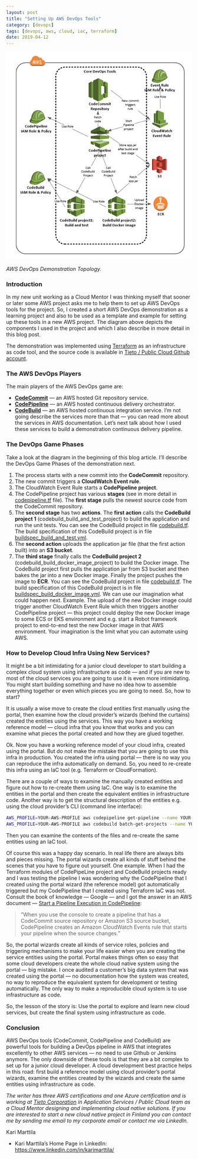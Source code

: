 ```yaml
---
layout: post
title: "Setting Up AWS DevOps Tools"
category: [devops]
tags: [devops, aws, cloud, iac, terraform]
date: 2019-04-12
---
```


![](/img/2019-04-12-setting-up-aws-devops-tools_img_1.png)

*AWS DevOps Demonstration Topology.*

### Introduction

In my new unit working as a Cloud Mentor I was thinking myself that sooner or later some AWS project asks me to help them to set up AWS DevOps tools for the project. So, I created a short AWS DevOps demonstration as a learning project and also to be used as a template and example for setting up these tools in a new AWS project. The diagram above depicts the components I used in the project and which I also describe in more detail in this blog post.

The demonstration was implemented using [Terraform](https://www.terraform.io/) as an infrastructure as code tool, and the source code is available in [Tieto / Public Cloud Github account](https://github.com/tieto-pc/aws-devops-intro-demo).

### The AWS DevOps Players

The main players of the AWS DevOps game are:

* [**CodeCommit**](https://aws.amazon.com/codecommit/) — an AWS hosted Git repository service.
* [**CodePipeline**](https://aws.amazon.com/codepipeline/) — an AWS hosted continuous delivery orchestrator.
* [**CodeBuild**](https://aws.amazon.com/codebuild/) — an AWS hosted continuous integration service.
I’m not going describe the services more than that — you can read more about the services in AWS documentation. Let’s next talk about how I used these services to build a demonstration continuous delivery pipeline.

### The DevOps Game Phases

Take a look at the diagram in the beginning of this blog article. I’ll describe the DevOps Game Phases of the demonstration next.

1. The process starts with a new commit into the **CodeCommit** repository.
2. The new commit triggers a **CloudWatch Event rule**.
3. The CloudWatch Event Rule starts a **CodePipeline project**.
4. The CodePipeline project has various **stages** (see in more detail in [codepipeline.tf](https://github.com/tieto-pc/aws-devops-intro-demo/blob/master/terraform/modules/codepipeline/codepipeline.tf) file). The **first stage** pulls the newest source code from the CodeCommit repository.
5. The **second stage** has two **actions**. The **first action** calls the **CodeBuild project 1** (codebuild_build_and_test_project) to build the application and run the unit tests. You can see the CodeBuild project in file [codebuild.tf](https://github.com/tieto-pc/aws-devops-intro-demo/blob/master/terraform/modules/codebuild/codebuild.tf). The build specification of this CodeBuild project is in file [buildspec_build_and_test.yml](https://github.com/tieto-pc/java-simple-rest-demo-app/blob/master/codebuild/buildspec_build_and_test.yml "buildspec_build_and_test.yml").
6. The **second action** uploads the application jar file (that the first action built) into an **S3 bucket**.
7. The **third stage** finally calls the **CodeBuild project 2** (codebuild_build_docker_image_project) to build the Docker image. The CodeBuild project first pulls the application jar from S3 bucket and then bakes the jar into a new Docker image. Finally the project pushes the image to **ECR**. You can see the CodeBuild project in file [codebuild.tf](https://github.com/tieto-pc/aws-devops-intro-demo/blob/master/terraform/modules/codebuild/codebuild.tf). The build specification of this CodeBuild project is in file [buildspec_build_docker_image.yml](https://github.com/tieto-pc/java-simple-rest-demo-app/blob/master/codebuild/buildspec_build_docker_image.yml "buildspec_build_docker_image.yml").
We can use our imagination what could happen next. Example. The upload of the new Docker image could trigger another CloudWatch Event Rule which then triggers another CodePipeline project — this project could deploy the new Docker image to some ECS or EKS environment and e.g. start a Robot framework project to end-to-end test the new Docker image in that AWS environment. Your imagination is the limit what you can automate using AWS.

### How to Develop Cloud Infra Using New Services?

It might be a bit intimidating for a junior cloud developer to start building a complex cloud system using infrastructure as code — and if you are new to most of the cloud services you are going to use it is even more intimidating. You might start building something and have no idea how to assemble everything together or even which pieces you are going to need. So, how to start?

It is usually a wise move to create the cloud entities first manually using the portal, then examine how the cloud provider’s wizards (behind the curtains) created the entities using the services. This way you have a working reference model — cloud infra that you know that works and you can examine what pieces the portal created and how they are glued together.

Ok. Now you have a working reference model of your cloud infra, created using the portal. But do not make the mistake that you are going to use this infra in production. You created the infra using portal — there is no way you can reproduce the infra automatically on demand. So, you need to re-create this infra using an IaC tool (e.g. Terraform or CloudFormation).

There are a couple of ways to examine the manually created entities and figure out how to re-create them using IaC. One way is to examine the entities in the portal and then create the equivalent entities in infrastructure code. Another way is to get the structural description of the entities e.g. using the cloud provider’s CLI (command line interface):

```bash
AWS_PROFILE=YOUR-AWS-PROFILE aws codepipeline get-pipeline --name YOUR-MANUAL-CODEPIPELINE-PROJECT-NAME > manual-codepipeline-description.txt  
AWS_PROFILE=YOUR-AWS-PROFILE aws codebuild batch-get-projects --name YOUR-MANUAL-CODEBUILD-PROJECT-NAME --output json > manual-codebuild-description.txt
```

Then you can examine the contents of the files and re-create the same entities using an IaC tool.

Of course this was a happy day scenario. In real life there are always bits and pieces missing. The portal wizards create all kinds of stuff behind the scenes that you have to figure out yourself. One example. When I had the Terraform modules of CodePipeLine project and CodeBuild projects ready and I was testing the pipeline I was wondering why the CodePipeline that I created using the portal wizard (the reference model) got automatically triggered but my CodePipeline that I created using Terraform IaC was not. Consult the book of knowledge — Google — and I got the answer in an AWS document — [Start a Pipeline Execution in CodePipeline](https://docs.aws.amazon.com/codepipeline/latest/userguide/pipelines-about-starting.html):


> ”When you use the console to create a pipeline that has a CodeCommit source repository or Amazon S3 source bucket, CodePipeline creates an Amazon CloudWatch Events rule that starts your pipeline when the source changes.”

So, the portal wizards create all kinds of service roles, policies and triggering mechanisms to make your life easier when you are creating the service entities using the portal. Portal makes things often so easy that some cloud developers create the whole cloud native system using the portal — big mistake. I once audited a customer’s big data system that was created using the portal — no documentation how the system was created, no way to reproduce the equivalent system for development or testing automatically. The only way to make a reproducible cloud system is to use infrastructure as code.

So, the lesson of the story is: Use the portal to explore and learn new cloud services, but create the final system using infrastructure as code.

### Conclusion

AWS DevOps tools (CodeCommit, CodePipeline and CodeBuild) are powerful tools for building a DevOps pipeline in AWS that integrates excellently to other AWS services — no need to use Github or Jenkins anymore. The only downside of these tools is that they are a bit complex to set up for a junior cloud developer. A cloud development best practice helps in this road: first build a reference model using cloud provider’s portal wizards, examine the entities created by the wizards and create the same entities using infrastructure as code.

*The writer has three AWS certifications and one Azure certification and is working at [Tieto Corporation](https://www.tieto.com/) in Application Services / Public Cloud team as a Cloud Mentor designing and implementing cloud native solutions. If you are interested to start a new cloud native project in Finland you can contact me by sending me email to my corporate email or contact me via LinkedIn.*

Kari Marttila

* Kari Marttila’s Home Page in LinkedIn: <https://www.linkedin.com/in/karimarttila/>
